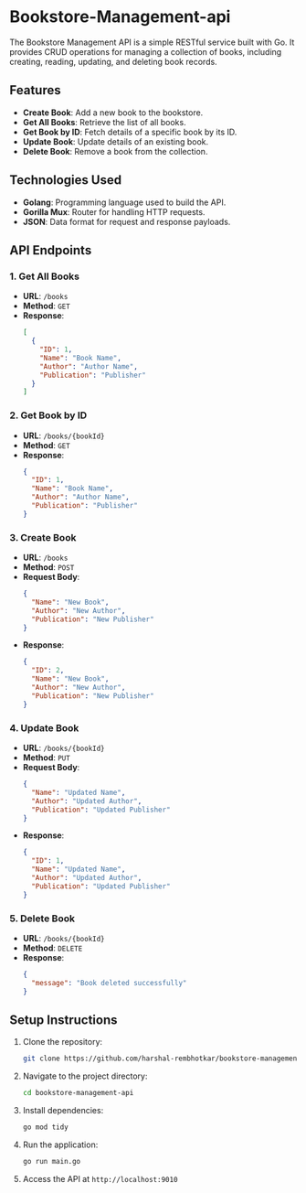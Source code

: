 # Bookstore-Management-api

The Bookstore Management API is a simple RESTful service built with Go. It provides CRUD operations for managing a collection of books, including creating, reading, updating, and deleting book records.

## Features

- **Create Book**: Add a new book to the bookstore.
- **Get All Books**: Retrieve the list of all books.
- **Get Book by ID**: Fetch details of a specific book by its ID.
- **Update Book**: Update details of an existing book.
- **Delete Book**: Remove a book from the collection.

## Technologies Used

- **Golang**: Programming language used to build the API.
- **Gorilla Mux**: Router for handling HTTP requests.
- **JSON**: Data format for request and response payloads.

## API Endpoints

### 1. Get All Books
- **URL**: `/books`
- **Method**: `GET`
- **Response**:
  ```json
  [
    {
      "ID": 1,
      "Name": "Book Name",
      "Author": "Author Name",
      "Publication": "Publisher"
    }
  ]
  ```

### 2. Get Book by ID
- **URL**: `/books/{bookId}`
- **Method**: `GET`
- **Response**:
  ```json
  {
    "ID": 1,
    "Name": "Book Name",
    "Author": "Author Name",
    "Publication": "Publisher"
  }
  ```

### 3. Create Book
- **URL**: `/books`
- **Method**: `POST`
- **Request Body**:
  ```json
  {
    "Name": "New Book",
    "Author": "New Author",
    "Publication": "New Publisher"
  }
  ```
- **Response**:
  ```json
  {
    "ID": 2,
    "Name": "New Book",
    "Author": "New Author",
    "Publication": "New Publisher"
  }
  ```

### 4. Update Book
- **URL**: `/books/{bookId}`
- **Method**: `PUT`
- **Request Body**:
  ```json
  {
    "Name": "Updated Name",
    "Author": "Updated Author",
    "Publication": "Updated Publisher"
  }
  ```
- **Response**:
  ```json
  {
    "ID": 1,
    "Name": "Updated Name",
    "Author": "Updated Author",
    "Publication": "Updated Publisher"
  }
  ```

### 5. Delete Book
- **URL**: `/books/{bookId}`
- **Method**: `DELETE`
- **Response**:
  ```json
  {
    "message": "Book deleted successfully"
  }
  ```

## Setup Instructions

1. Clone the repository:
   ```bash
   git clone https://github.com/harshal-rembhotkar/bookstore-management-api.git
   ```

2. Navigate to the project directory:
   ```bash
   cd bookstore-management-api
   ```

3. Install dependencies:
   ```bash
   go mod tidy
   ```

4. Run the application:
   ```bash
   go run main.go
   ```

5. Access the API at `http://localhost:9010`
